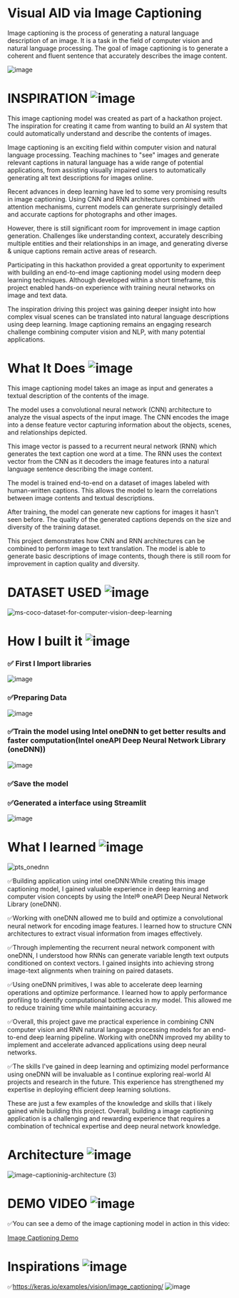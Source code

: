 # Visual AID via Image Captioning
Image captioning is the process of generating a natural language description of an
image. It is a task in the field of computer vision and natural language processing. The
goal of image captioning is to generate a coherent and fluent sentence that accurately
describes the image content.

![image](https://github.com/viveklistenus/VisualAid_intelOneAPI/assets/28853520/1d6a9cb0-5e26-4f8b-8653-ca0a536cf591)








# INSPIRATION ![image](https://user-images.githubusercontent.com/72274851/218500470-ec078b99-0a50-4b06-a2df-c09e47ecc187.png)

This image captioning model was created as part of a hackathon project. The inspiration for creating it came from wanting to build an AI system that could automatically understand and describe the contents of images.

Image captioning is an exciting field within computer vision and natural language processing. Teaching machines to "see" images and generate relevant captions in natural language has a wide range of potential applications, from assisting visually impaired users to automatically generating alt text descriptions for images online.

Recent advances in deep learning have led to some very promising results in image captioning. Using CNN and RNN architectures combined with attention mechanisms, current models can generate surprisingly detailed and accurate captions for photographs and other images.

However, there is still significant room for improvement in image caption generation. Challenges like understanding context, accurately describing multiple entities and their relationships in an image, and generating diverse & unique captions remain active areas of research.

Participating in this hackathon provided a great opportunity to experiment with building an end-to-end image captioning model using modern deep learning techniques. Although developed within a short timeframe, this project enabled hands-on experience with training neural networks on image and text data.

The inspiration driving this project was gaining deeper insight into how complex visual scenes can be translated into natural language descriptions using deep learning. Image captioning remains an engaging research challenge combining computer vision and NLP, with many potential applications.

# What It Does ![image](https://user-images.githubusercontent.com/72274851/218503394-b52dfcc9-0620-4f44-94f5-46a09a5cc970.png)

This image captioning model takes an image as input and generates a textual description of the contents of the image.

The model uses a convolutional neural network (CNN) architecture to analyze the visual aspects of the input image. The CNN encodes the image into a dense feature vector capturing information about the objects, scenes, and relationships depicted.

This image vector is passed to a recurrent neural network (RNN) which generates the text caption one word at a time. The RNN uses the context vector from the CNN as it decoders the image features into a natural language sentence describing the image content.

The model is trained end-to-end on a dataset of images labeled with human-written captions. This allows the model to learn the correlations between image contents and textual descriptions.

After training, the model can generate new captions for images it hasn't seen before. The quality of the generated captions depends on the size and diversity of the training dataset.

This project demonstrates how CNN and RNN architectures can be combined to perform image to text translation. The model is able to generate basic descriptions of image contents, though there is still room for improvement in caption quality and diversity.

# DATASET USED ![image](https://user-images.githubusercontent.com/72274851/218500470-ec078b99-0a50-4b06-a2df-c09e47ecc187.png)

![ms-coco-dataset-for-computer-vision-deep-learning](https://github.com/viveklistenus/VisualAid_intelOneAPI/assets/28853520/9a130dd8-dc56-4f51-9ee4-2790578c2631)


# How I built it ![image](https://user-images.githubusercontent.com/72274851/218502434-f6e66043-0db0-4f85-b7f4-f33b2d33df1f.png)

### ✅ First I Import libraries

![image](https://github.com/viveklistenus/VisualAid_intelOneAPI/assets/28853520/6881970e-4d74-49be-91c2-3a3f4a7705e4)

### ✅Preparing Data
![image](https://github.com/viveklistenus/VisualAid_intelOneAPI/assets/28853520/49136e65-368e-400f-aed2-b797baac6630)


### ✅Train the model using Intel oneDNN to get better results and faster computation(Intel oneAPI Deep Neural Network Library (oneDNN))
![image](https://github.com/viveklistenus/VisualAid_intelOneAPI/assets/28853520/585fba35-e6a9-4ab2-b328-df1eb85734cb)


### ✅Save the model

### ✅Generated a interface using Streamlit
![image](https://github.com/viveklistenus/VisualAid_intelOneAPI/assets/28853520/0552176e-b945-4a91-8bce-454599c6db95)




# What I learned ![image](https://user-images.githubusercontent.com/72274851/218499685-e8d445fc-e35e-4ab5-abc1-c32462592603.png)

![pts_onednn](https://github.com/viveklistenus/VisualAid_intelOneAPI/assets/28853520/ce0ddc79-8047-4257-a48a-6dc213c03888)

✅Building application using intel oneDNN:While creating this image captioning model, I gained valuable experience in deep learning and computer vision concepts by using the Intel® oneAPI Deep Neural Network Library (oneDNN).

✅Working with oneDNN allowed me to build and optimize a convolutional neural network for encoding image features. I learned how to structure CNN architectures to extract visual information from images effectively.

✅Through implementing the recurrent neural network component with oneDNN, I understood how RNNs can generate variable length text outputs conditioned on context vectors. I gained insights into achieving strong image-text alignments when training on paired datasets.

✅Using oneDNN primitives, I was able to accelerate deep learning operations and optimize performance. I learned how to apply performance profiling to identify computational bottlenecks in my model. This allowed me to reduce training time while maintaining accuracy.

✅Overall, this project gave me practical experience in combining CNN computer vision and RNN natural language processing models for an end-to-end deep learning pipeline. Working with oneDNN improved my ability to implement and accelerate advanced applications using deep neural networks.

✅The skills I've gained in deep learning and optimizing model performance using oneDNN will be invaluable as I continue exploring real-world AI projects and research in the future. This experience has strengthened my expertise in deploying efficient deep learning solutions.

These are just a few examples of the knowledge and skills that i likely gained while building this project. 
Overall, building a image captioning application is a challenging and rewarding experience that requires a combination of technical expertise and deep neural network knowledge.

# Architecture ![image](https://user-images.githubusercontent.com/72274851/218502434-f6e66043-0db0-4f85-b7f4-f33b2d33df1f.png)
![image-captioninig-architecture (3)](https://github.com/viveklistenus/VisualAid_intelOneAPI/assets/28853520/77423205-cd76-40e4-8394-a36fa6c44dc3)

# DEMO VIDEO ![image](https://user-images.githubusercontent.com/72274851/218503394-b52dfcc9-0620-4f44-94f5-46a09a5cc970.png)

✅You can see a demo of the image captioning model in action in this video:

[Image Captioning Demo](https://youtu.be/FIk4R1kx1iA "Image Captioning Demo")


# Inspirations ![image](https://user-images.githubusercontent.com/72274851/218503394-b52dfcc9-0620-4f44-94f5-46a09a5cc970.png)
✅https://keras.io/examples/vision/image_captioning/
![image](https://github.com/viveklistenus/VisualAid_intelOneAPI/assets/28853520/f3db81cf-4581-4ff4-b9d5-e44fb265e785)






